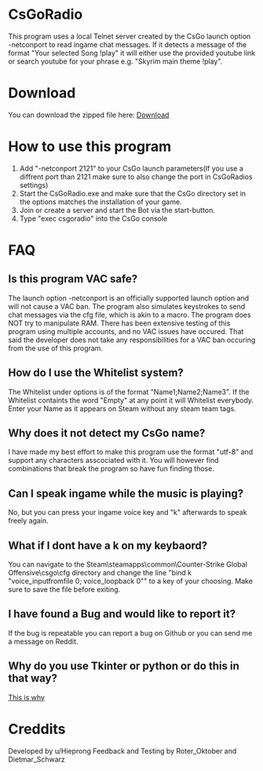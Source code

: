 # CsGoRadio
This program uses a local Telnet server created by the CsGo launch option -netconport to read ingame chat messages. If it detects a message of the format "Your selected Song !play" 
it will either use the provided youtube link or search youtube for your phrase e.g. "Skyrim main theme !play".
# Download
You can download the zipped file here: [Download](https://mega.nz/file/2wZBBQYa#5560ZPsie5wa4QXVK3RrRjtF4C5q6sGAoOSVCtj5YLI)
# How to use this program
1. Add "-netconport 2121" to your CsGo launch parameters(If you use a diffrent port than 2121 make sure to also change the port in CsGoRadios settings)
2. Start the CsGoRadio.exe and make sure that the CsGo directory set in the options matches the installation of your game.
3. Join or create a server and start the Bot via the start-button.
4. Type "exec csgoradio" into the CsGo console
# FAQ
## Is this program VAC safe?
The launch option -netconport is an officially supported launch option and will not cause a VAC ban. The program also simulates keystrokes to send chat messages via the cfg file, which is akin to a macro.
The program does NOT try to manipulate RAM. There has been extensive testing of this program using multiple accounts, and no VAC issues have occured. That said the developer does not take any responsibilities for a VAC ban occuring from the use of this program.
##  How do I use the Whitelist system?
The Whitelist under options is of the format "Name1;Name2;Name3". If the Whitelist containts the word "Empty" at any point it will Whitelist everybody. Enter your Name as it appears on Steam without any steam team tags.
## Why does it not detect my CsGo name?
I have made my best effort to make this program use the format "utf-8" and support any characters asscociated with it. You will however find combinations that break the program so have fun finding those.
## Can I speak ingame while the music is playing?
No, but you can press your ingame voice key and "k" afterwards to speak freely again.
## What if I dont have a k on my keybaord?
You can navigate to the Steam\steamapps\common\Counter-Strike Global Offensive\csgo\cfg directory and change the line "bind k "voice_inputfromfile 0; voice_loopback 0"" to a key of your choosing. Make sure to save the file before exiting.
## I have found a Bug and would like to report it?
If the bug is repeatable you can report a bug on Github or you can send me a message on Reddit.
## Why do you use Tkinter or python or do this in that way?
[This is why](https://i.redd.it/hk54ti5n6tk11.png)
# Creddits
Developed by u/Hieprong
Feedback and Testing by Roter_Oktober and Dietmar_Schwarz
